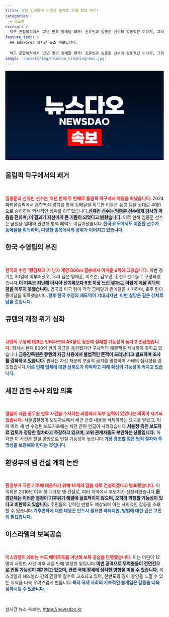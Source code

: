 ```yaml
---
title: 큐텐 인터파크 미정산 문제로 피해 확대 위기!
categories:
  - 스포츠
excerpt: >
  택구 혼합복식에서 12년 만의 동메달 쾌거! 신유빈과 임종훈 선수의 감동적인 이야기, 그리고 수영계의 아쉬운 6위 소식이 전해집니다. 또한, 큐텐의 정산 불안 소식과 기후위기 대응을 둘러싼 댐 건설 논란이 이어집니다. 클릭해 자세한 뉴스를 확인하세요!
feature_text: >
  ## adskorea 실시간 뉴스 속보입니다.

  택구 혼합복식에서 12년 만의 동메달 쾌거! 신유빈과 임종훈 선수의 감동적인 이야기, 그리고 수영계의 아쉬운 6위 소식이 전해집니다. 또한, 큐텐의 정산 불안 소식과 기후위기 대응을 둘러싼 댐 건설 논란이 이어집니다. 클릭해 자세한 뉴스를 확인하세요!
image: '/assets/img/newsdao_breakingnews.jpg'
---
```


<p><img src="/assets/img/newsdao_breakingnews.jpg" alt="adskorea 속보" /></p>

<h2 data-ke-size="size26">올림픽 탁구에서의 쾌거</h2>

<p data-ke-size="size16">&nbsp;</p>

<p><b><span style="color: #ee2323;">임종훈과 신유빈 선수는 12년 만에 두 번째로 올림픽 탁구에서 메달을 따냈습니다.</span></b> 2024 파리올림픽에서 혼합복식 경기를 통해 동메달을 획득한 이들은 홍콩 팀을 상대로 4대0으로 승리하며 역사적인 성취를 이루었습니다.<b><span style="background-color: #21538527;">신유빈 선수는 임종훈 선수에게 감사의 마음을 전하며, 이 결과가 자신에게 큰 기쁨이 되었다고 밝혔습니다.</span></b> 이로 인해 임종훈 선수는 곧있을 입대와 관련해 병역 혜택도 이끌어냈습니다.<b><span style="color: #1a5490;">한국 유도에서도 이준환 선수가 동메달을 획득하며, 다양한 종목에서의 성취가 이어지고 있습니다.</span></b> </p>

<h2 data-ke-size="size26">한국 수영팀의 부진</h2>

<p data-ke-size="size16">&nbsp;</p>

<p><b><span style="color: #ee2323;">한국의 수영 '황금세대'가 남자 계영 800m 결승에서 아쉬운 6위에 그쳤습니다.</span></b> 이번 경기는 30일에 이루어졌고, 우리 팀은 양재훈, 이호준, 김우민, 황선우선수들로 구성되었습니다.<b><span style="background-color: #21538527;">이 기록은 지난해 아시아 신기록보다 5초 이상 느린 결과로, 아쉽게 메달 획득의 꿈을 이루지 못했습니다.</span></b> 영국과 미국 팀이 각각 금메달과 은메달을 차지하며, 호주 팀이 동메달을 획득했습니다.<b><span style="color: #1a5490;">향후 한국 수영의 재도약이 기대되지만, 이번 실망은 깊은 상처로 남을 것입니다.</span></b></p>

<h2 data-ke-size="size26">큐텐의 재정 위기 심화</h2>

<p data-ke-size="size16">&nbsp;</p>

<p><b><span style="color: #ee2323;">큐텐의 구영배 대표는 인터파크와 AK몰도 정산에 실패할 가능성이 높다고 언급했습니다.</span></b> 회사는 현재 800억 원의 자금을 동원했지만 구체적인 해결책을 제시하지 못하고 있습니다.<b><span style="background-color: #21538527;">금융감독원은 큐텐의 자금 사용에서 불법적인 흔적이 드러났다고 발표하며 조사를 강화하고 있습니다.</span></b> 판사는 자산 처분의 포괄적 금지를 명령하며 사태의 심각성을 강조했습니다.<b><span style="color: #1a5490;">이로 인해 업체에 대한 신뢰도가 하락하고 피해 확산의 가능성이 커지고 있습니다.</span></b></p>

<h2 data-ke-size="size26">세관 관련 수사 외압 의혹</h2>

<p data-ke-size="size16">&nbsp;</p>

<p><b><span style="color: #ee2323;">경찰이 세관 공무원 연루 사건을 수사하는 과정에서 외부 압력이 있었다는 의혹이 제기되었습니다.</span></b> 서울경찰청이 보도자료에서 세관 관련 내용을 삭제하라는 요구를 받았고, 이에 따라 세 번 수정된 보도자료에는 세관 관련 언급이 사라졌습니다.<b><span style="background-color: #21538527;">서울청 측은 보도자료 검토가 정당한 절차라고 주장하고 있으며, 고위 관계자들도 부인하는 상황입니다.</span></b> 하지만 이 사건은 진실 공방으로 번질 가능성이 높습니다.<b><span style="color: #1a5490;">가장 강조할 점은 법적 절차와 투명성을 보장해야 한다는 것입니다.</span></b></p>

<h2 data-ke-size="size26">환경부의 댐 건설 계획 논란</h2>

<p data-ke-size="size16">&nbsp;</p>

<p><b><span style="color: #ee2323;">환경부가 극한 기후에 대응하기 위해 14개의 댐을 새로 건설하겠다고 발표했습니다.</span></b> 이 계획은 2010년 이후 첫 대규모 댐 건설로, 여러 지역에서 후보지가 선정되었습니다.<b><span style="background-color: #21538527;">환경단체는 이러한 결정이 기후위기 해결에 실효적이지 않으며, 오히려 역행할 가능성이 있다고 비판하고 있습니다.</span></b> 주민들의 강력한 반발도 예상되며 이는 사회적인 갈등을 초래할 수 있습니다.<b><span style="color: #1a5490;">기후변화에 대한 대응은 반드시 필요한 과제지만, 방법에 대한 깊은 고민이 필요합니다.</span></b></p>

<h2 data-ke-size="size26">이스라엘의 보복공습</h2>

<p data-ke-size="size16">&nbsp;</p>

<p><b><span style="color: #ee2323;">이스라엘이 레바논 수도 베이루트를 겨냥해 보복 공습을 단행했습니다.</span></b> 이는 어린이 12명이 사망한 사건 이후 사흘 만에 발생한 일입니다.<b><span style="background-color: #21538527;">이번 공격으로 무력충돌이 전면전으로 번질 가능성이 제기되고 있으며, 관련 국제 정세에 심각한 영향을 미칠 수 있습니다.</span></b> 이스라엘과 헤즈볼라 간의 긴장이 갈수록 고조되고 있어, 한반도와 같이 불안을 느낄 수 있는 지역을 더욱 우려스럽게 만듭니다.<b><span style="color: #1a5490;">특히 국제 사회의 지속적인 불개입은 갈등을 더욱 심화시킬 수 있습니다.</span></b> </p>

<p data-ke-size="size16">&nbsp;</p>
실시간 뉴스 속보는, <a href="https://newsdao.kr" rel="dofollow">https://newsdao.kr</a>


